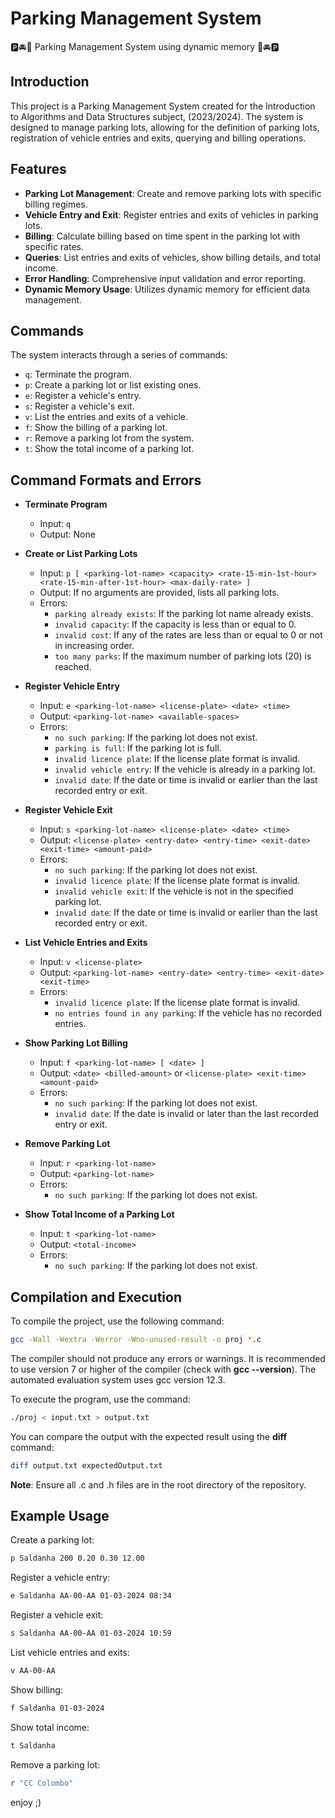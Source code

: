 # Parking Management System

🅿️🚘🎫 Parking Management System using dynamic memory 🎫🚘🅿️

## Introduction

This project is a Parking Management System created for the Introduction
to Algorithms and Data Structures subject, (2023/2024). The system is designed to manage
parking lots, allowing for the definition of parking lots, registration of
vehicle entries and exits, querying and billing operations.


## Features

- **Parking Lot Management**: Create and remove parking lots with specific billing regimes.
- **Vehicle Entry and Exit**: Register entries and exits of vehicles in parking lots.
- **Billing**: Calculate billing based on time spent in the parking lot with specific rates.
- **Queries**: List entries and exits of vehicles, show billing details, and total income.
- **Error Handling**: Comprehensive input validation and error reporting.
- **Dynamic Memory Usage**: Utilizes dynamic memory for efficient data management.


## Commands

The system interacts through a series of commands:

- `q`: Terminate the program.
- `p`: Create a parking lot or list existing ones.
- `e`: Register a vehicle's entry.
- `s`: Register a vehicle's exit.
- `v`: List the entries and exits of a vehicle.
- `f`: Show the billing of a parking lot.
- `r`: Remove a parking lot from the system.
- `t`: Show the total income of a parking lot.


## Command Formats and Errors

- **Terminate Program**
  - Input: `q`
  - Output: None

- **Create or List Parking Lots**
  - Input: `p [ <parking-lot-name> <capacity> <rate-15-min-1st-hour> <rate-15-min-after-1st-hour> <max-daily-rate> ]`
  - Output: If no arguments are provided, lists all parking lots.
  - Errors:
    - `parking already exists`: If the parking lot name already exists.
    - `invalid capacity`: If the capacity is less than or equal to 0.
    - `invalid cost`: If any of the rates are less than or equal to 0 or not in increasing order.
    - `too many parks`: If the maximum number of parking lots (20) is reached.

- **Register Vehicle Entry**
  - Input: `e <parking-lot-name> <license-plate> <date> <time>`
  - Output: `<parking-lot-name> <available-spaces>`
  - Errors:
    - `no such parking`: If the parking lot does not exist.
    - `parking is full`: If the parking lot is full.
    - `invalid licence plate`: If the license plate format is invalid.
    - `invalid vehicle entry`: If the vehicle is already in a parking lot.
    - `invalid date`: If the date or time is invalid or earlier than the last recorded entry or exit.

- **Register Vehicle Exit**
  - Input: `s <parking-lot-name> <license-plate> <date> <time>`
  - Output: `<license-plate> <entry-date> <entry-time> <exit-date> <exit-time> <amount-paid>`
  - Errors:
    - `no such parking`: If the parking lot does not exist.
    - `invalid licence plate`: If the license plate format is invalid.
    - `invalid vehicle exit`: If the vehicle is not in the specified parking lot.
    - `invalid date`: If the date or time is invalid or earlier than the last recorded entry or exit.

- **List Vehicle Entries and Exits**
  - Input: `v <license-plate>`
  - Output: `<parking-lot-name> <entry-date> <entry-time> <exit-date> <exit-time>`
  - Errors:
    - `invalid licence plate`: If the license plate format is invalid.
    - `no entries found in any parking`: If the vehicle has no recorded entries.

- **Show Parking Lot Billing**
  - Input: `f <parking-lot-name> [ <date> ]`
  - Output: `<date> <billed-amount>` or `<license-plate> <exit-time> <amount-paid>`
  - Errors:
    - `no such parking`: If the parking lot does not exist.
    - `invalid date`: If the date is invalid or later than the last recorded entry or exit.

- **Remove Parking Lot**
  - Input: `r <parking-lot-name>`
  - Output: `<parking-lot-name>`
  - Errors:
    - `no such parking`: If the parking lot does not exist.

- **Show Total Income of a Parking Lot**
  - Input: `t <parking-lot-name>`
  - Output: `<total-income>`
  - Errors:
    - `no such parking`: If the parking lot does not exist.


## Compilation and Execution

To compile the project, use the following command:
```sh
gcc -Wall -Wextra -Werror -Wno-unused-result -o proj *.c
```

The compiler should not produce any errors or warnings.
It is recommended to use version 7 or higher of the compiler (check with **gcc --version**).
The automated evaluation system uses gcc version 12.3.

To execute the program, use the command:
```sh
./proj < input.txt > output.txt
```

You can compare the output with the expected result using the **diff** command:
```sh
diff output.txt expectedOutput.txt
```

**Note**: Ensure all .c and .h files are in the root directory of the repository.


## Example Usage

Create a parking lot:
```sh
p Saldanha 200 0.20 0.30 12.00
```

Register a vehicle entry:
```sh
e Saldanha AA-00-AA 01-03-2024 08:34
```

Register a vehicle exit:
```sh
s Saldanha AA-00-AA 01-03-2024 10:59
```

List vehicle entries and exits:
```sh
v AA-00-AA
```

Show billing:
```sh
f Saldanha 01-03-2024
```

Show total income:
```sh
t Saldanha
```

Remove a parking lot:
```sh
r "CC Colombo"
```

enjoy ;)
